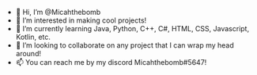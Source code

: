 - 👋 Hi, I’m @Micahthebomb
- 👀 I’m interested in making cool projects!
- 🌱 I’m currently learning Java, Python, C++, C#, HTML, CSS, Javascript, Kotlin, etc.
- 💞️ I’m looking to collaborate on any project that I can wrap my head around!
- 📫 You can reach me by my discord Micahthebomb#5647!
